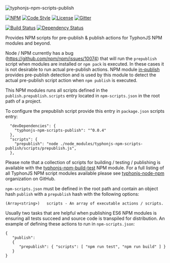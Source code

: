 ![typhonjs-npm-scripts-publish](http://i.imgur.com/2vSMiDl.png)

[![NPM](https://img.shields.io/npm/v/typhonjs-npm-scripts-publish.svg?label=npm)](https://www.npmjs.com/package/typhonjs-npm-scripts-publish)
[![Code Style](https://img.shields.io/badge/code%20style-allman-yellowgreen.svg?style=flat)](https://en.wikipedia.org/wiki/Indent_style#Allman_style)
[![License](https://img.shields.io/badge/license-MPLv2-yellowgreen.svg?style=flat)](https://github.com/typhonjs-node-npm/typhonjs-npm-scripts-publish/blob/master/LICENSE)
[![Gitter](https://img.shields.io/gitter/room/typhonjs/TyphonJS.svg)](https://gitter.im/typhonjs/TyphonJS)

[![Build Status](https://travis-ci.org/typhonjs-node-npm/typhonjs-npm-scripts-publish.svg?branch=master)](https://travis-ci.org/typhonjs-node-npm/typhonjs-npm-scripts-publish)
[![Dependency Status](https://www.versioneye.com/user/projects/56cea7106b21e500355b1140/badge.svg?style=flat)](https://www.versioneye.com/user/projects/56cea7106b21e500355b1140)

Provides NPM scripts for pre-publish & publish actions for TyphonJS NPM modules and beyond.

Node / NPM currently has a bug (https://github.com/npm/npm/issues/10074) that will run the
`prepublish` script when modules are installed or `npm pack` is executed. In these cases it is not desirable to run
actual pre-publish actions. NPM module [in-publish](https://www.npmjs.com/package/in-publish) provides pre-publish detection and is used by this module to detect the actual pre-publish script action when `npm publish` is executed.

This NPM modules runs all scripts defined in the `publish.prepublish.scripts` entry located in `npm-scripts.json` in the root path of a project. 

To configure the prepublish script provide this entry in `package.json` scripts entry:

```
  "devDependencies": {
    "typhonjs-npm-scripts-publish": "^0.0.4"
  },
  "scripts": {
    "prepublish": "node ./node_modules/typhonjs-npm-scripts-publish/scripts/prepublish.js",
  },
```

Please note that a collection of scripts for building / testing / publishing is available with the [typhonjs-npm-build-test](https://www.npmjs.com/package/typhonjs-npm-build-test) NPM module. For a full listing of all TyphonJS NPM script modules available please see [typhonjs-node-npm](https://github.com/typhonjs-node-npm) organization on GitHub.

`npm-scripts.json` must be defined in the root path and contain an object hash `publish` with a `prepublish` hash
with the following options:
```
(Array<string>)   scripts - An array of executable actions / scripts.
```

Usually two tasks that are helpful when publishing ES6 NPM modules is ensuring all tests succeed and source code is transpiled for distribution. An example of defining these actions to run in `npm-scripts.json`:
```
{
   "publish":
   {
      "prepublish": { "scripts": [ "npm run test", "npm run build" ] }
   }
}
```
